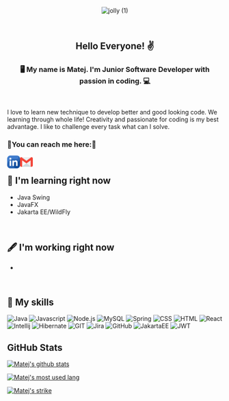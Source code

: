 <p align="center">

<img width="600" height="200" src="https://github.com/MatejThomka/MatejThomka/assets/97446764/14aa2c5a-bc33-49ec-87ed-5cfda6d7e07d" alt="jolly (1)">

</p>
<br>

<h2 align="center">
  Hello Everyone! ✌️
</h2>
<h3 align="center">
🖥️ My name is Matej. I'm Junior Software Developer with passion in coding. 💻
</h3>
<br>

I love to learn new technique to develop better and good looking code. We learning through whole life! Creativity and passionate for coding is my best advantage.
I like to challenge every task what can I solve.
<br>

### 🤝You can reach me here:🤝
<a href="https://www.linkedin.com/in/matej-thomka-ab2212286/"><img align="left" src="https://raw.githubusercontent.com/MatejThomka/MatejThomka/main/images/linkedin.png" alt="linkedin" width="30px"/></a>
<a href="https://mail.google.com/mail/?view=cm&source=mailto&to=matej.thomka.eleinst@gmail.com"><img align="left" src="https://raw.githubusercontent.com/MatejThomka/MatejThomka/main/images/gmail.png" alt="gmail" width="30px"/></a>
<br>


## 🔬 I'm learning right now

- Java Swing
- JavaFX
- Jakarta EE/WildFly
<br>

## 🖋️ I'm working right now

-
<br>

## 🚀 My skills

![Java](https://img.shields.io/badge/Java-ED8B00?style=for-the-badge&logo=openjdk&logoColor=white)
![Javascript](https://img.shields.io/badge/JavaScript-F7DF1E?style=for-the-badge&logo=javascript&logoColor=black)
![Node.js](https://img.shields.io/badge/Node.js-43853D?style=for-the-badge&logo=node.js&logoColor=white)
![MySQL](https://img.shields.io/badge/MySQL-00000F?style=for-the-badge&logo=mysql&logoColor=white)
![Spring](https://img.shields.io/badge/Spring-6DB33F?style=for-the-badge&logo=spring&logoColor=white)
![CSS](https://img.shields.io/badge/CSS-239120?&style=for-the-badge&logo=css3&logoColor=white)
![HTML](https://img.shields.io/badge/HTML-239120?style=for-the-badge&logo=html5&logoColor=white)
![React](https://img.shields.io/badge/React-20232A?style=for-the-badge&logo=react&logoColor=61DAFB)
![Intellij](https://img.shields.io/badge/IntelliJ_IDEA-000000.svg?style=for-the-badge&logo=intellij-idea&logoColor=white)
![Hibernate](https://img.shields.io/badge/Hibernate-59666C?style=for-the-badge&logo=Hibernate&logoColor=white)
![GIT](https://img.shields.io/badge/GIT-E44C30?style=for-the-badge&logo=git&logoColor=white)
![Jira](https://img.shields.io/badge/Jira-0052CC?style=for-the-badge&logo=Jira&logoColor=white)
![GitHub](https://img.shields.io/badge/github-%23121011.svg?style=for-the-badge&logo=github&logoColor=white)
![JakartaEE](https://img.shields.io/badge/Jakarta%20EE-FA5C05?style=for-the-badge&logo=Jakarta&logoColor=white)
![JWT](https://img.shields.io/badge/JWT-black?style=for-the-badge&logo=JSON%20web%20tokens)
<br>

## GitHub Stats
[![Matej's github stats](https://github-readme-stats.vercel.app/api?username=MatejThomka)](https://github.com/MatejThomka)
<br>

[![Matej's most used lang](https://github-readme-stats.vercel.app/api/top-langs/?username=MatejThomka)](https://github.com/MatejThomka)
<br>

[![Matej's strike](https://github-readme-streak-stats.herokuapp.com/?user=MatejThomka)](https://github.com/MatejThomka)
